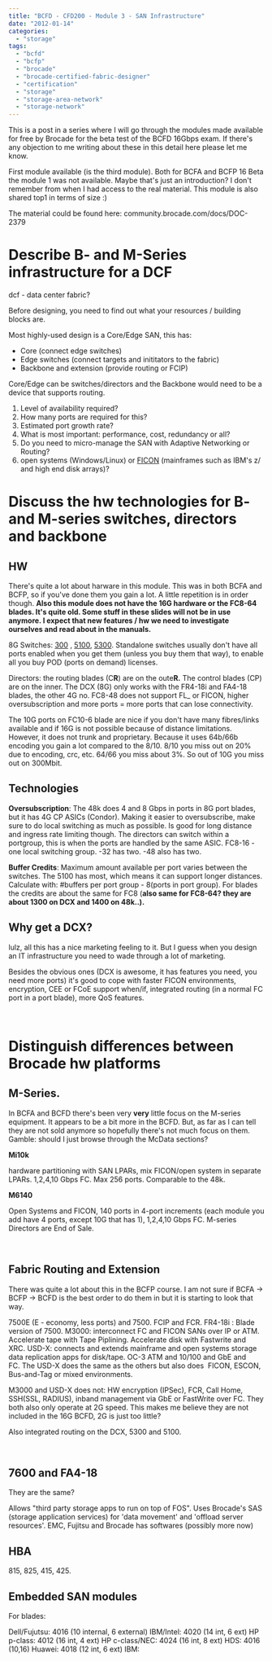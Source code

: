 ```yaml
---
title: "BCFD - CFD200 - Module 3 - SAN Infrastructure"
date: "2012-01-14"
categories: 
  - "storage"
tags: 
  - "bcfd"
  - "bcfp"
  - "brocade"
  - "brocade-certified-fabric-designer"
  - "certification"
  - "storage"
  - "storage-area-network"
  - "storage-network"
---
```


This is a post in a series where I will go through the modules made available for free by Brocade for the beta test of the BCFD 16Gbps exam. If there's any objection to me writing about these in this detail here please let me know.

First module available (is the third module). Both for BCFA and BCFP 16 Beta the module 1 was not available. Maybe that's just an introduction? I don't remember from when I had access to the real material. This module is also shared top1 in terms of size :)

The material could be found here: community.brocade.com/docs/DOC-2379

# Describe B- and M-Series infrastructure for a DCF

dcf - data center fabric?

Before designing, you need to find out what your resources / building blocks are.

Most highly-used design is a Core/Edge SAN, this has:

- Core (connect edge switches)
- Edge switches (connect targets and inititators to the fabric)
- Backbone and extension (provide routing or FCIP)

Core/Edge can be switches/directors and the Backbone would need to be a device that supports routing.

1. Level of availability required?
2. How many ports are required for this?
3. Estimated port growth rate?
4. What is most important: performance, cost, redundancy or all?
5. Do you need to micro-manage the SAN with Adaptive Networking or Routing?
6. open systems (Windows/Linux) or [FICON](http://en.wikipedia.org/wiki/FICON "on wikipedia") (mainframes such as IBM's z/ and high end disk arrays)?

# Discuss the hw technologies for B- and M-series switches, directors and backbone

## HW

There's quite a lot about harware in this module. This was in both BCFA and BCFP, so if you've done them you gain a lot. A little repetition is in order though. **Also this module does not have the 16G hardware or the FC8-64 blades. It's quite old. Some stuff in these slides will not be in use anymore. I expect that new features / hw we need to investigate ourselves and read about in the manuals.**

8G Switches: [300](http://www.brocade.com/products/all/switches/product-details/300-switch/specifications.page "on brocade.com") , [5100](http://www.brocade.com/products/all/switches/product-details/5100-switch/specifications.page "on brocade.com"), [5300](http://www.brocade.com/products/all/switches/product-details/5300-switch/specifications.page "brocade.com"). Standalone switches usually don't have all ports enabled when you get them (unless you buy them that way), to enable all you buy POD (ports on demand) licenses.

Directors: the routing blades (C**R**) are on the oute**R.** The control blades (CP) are on the inner. The DCX (8G) only works with the FR4-18i and FA4-18 blades, the other 4G no. FC8-48 does not support FL\_ or FICON, higher oversubscription and more ports = more ports that can lose connectivity.

The 10G ports on FC10-6 blade are nice if you don't have many fibres/links available and if 16G is not possible because of distance limitations. However, it does not trunk and proprietary. Because it uses 64b/66b encoding you gain a lot compared to the 8/10. 8/10 you miss out on 20% due to encoding, crc, etc. 64/66 you miss about 3%. So out of 10G you miss out on 300Mbit.

## Technologies

**Oversubscription**: The 48k does 4 and 8 Gbps in ports in 8G port blades, but it has 4G CP ASICs (Condor). Making it easier to oversubscribe, make sure to do local switching as much as possible. Is good for long distance and ingress rate limiting though. The directors can switch within a portgroup, this is when the ports are handled by the same ASIC. FC8-16 - one local switching group. -32 has two. -48 also has two.

**Buffer Credits**: Maximum amount available per port varies between the switches. The 5100 has most, which means it can support longer distances. Calculate with: #buffers per port group - 8(ports in port group). For blades the credits are about the same for FC8 (**also same for FC8-64? they are about 1300 on DCX and 1400 on 48k..).**

## Why get a DCX?

lulz, all this has a nice marketing feeling to it. But I guess when you design an IT infrastructure you need to wade through a lot of marketing.

Besides the obvious ones (DCX is awesome, it has features you need, you need more ports) it's good to cope with faster FICON environments, encryption, CEE or FCoE support when/if, integrated routing (in a normal FC port in a port blade), more QoS features.

 

# Distinguish differences between Brocade hw platforms

## M-Series.

In BCFA and BCFD there's been very **very** little focus on the M-series equipment. It appears to be a bit more in the BCFD. But, as far as I can tell they are not sold anymore so hopefully there's not much focus on them. Gamble: should I just browse through the McData sections?

**Mi10k**

hardware partitioning with SAN LPARs, mix FICON/open system in separate LPARs. 1,2,4,10 Gbps FC. Max 256 ports. Comparable to the 48k.

**M6140**

Open Systems and FICON, 140 ports in 4-port increments (each module you add have 4 ports, except 10G that has 1), 1,2,4,10 Gbps FC. M-series Directors are End of Sale.

 

## Fabric Routing and Extension

There was quite a lot about this in the BCFP course. I am not sure if BCFA -> BCFP -> BCFD is the best order to do them in but it is starting to look that way.

7500E (E - economy, less ports) and 7500. FCIP and FCR. FR4-18i : Blade version of 7500. M3000: interconnect FC and FICON SANs over IP or ATM. Accelerate tape with Tape Piplining. Accelerate disk with Fastwrite and XRC. USD-X: connects and extends mainframe and open systems storage data replication apps for disk/tape. OC-3 ATM and 10/100 and GbE and FC. The USD-X does the same as the others but also does  FICON, ESCON, Bus-and-Tag or mixed environments.

M3000 and USD-X does not: HW encryption (IPSec), FCR, Call Home, SSH(SSL, RADIUS), inband management via GbE or FastWrite over FC. They both also only operate at 2G speed. This makes me believe they are not included in the 16G BCFD, 2G is just too little?

Also integrated routing on the DCX, 5300 and 5100.

 

## 7600 and FA4-18

They are the same?

Allows "third party storage apps to run on top of FOS". Uses Brocade's SAS (storage application services) for 'data movement' and 'offload server resources'. EMC, Fujitsu and Brocade has softwares (possibly more now)

## HBA

815, 825, 415, 425.

## Embedded SAN modules

For blades:

Dell/Fujutsu: 4016 (10 internal, 6 external) IBM/Intel: 4020 (14 int, 6 ext) HP p-class: 4012 (16 int, 4 ext) HP c-class/NEC: 4024 (16 int, 8 ext) HDS: 4016 (10,16) Huawei: 4018 (12 int, 6 ext) IBM:
